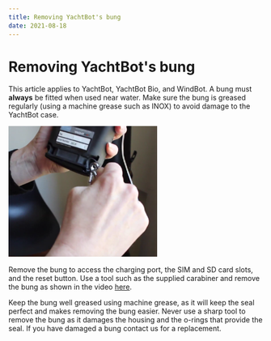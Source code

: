 ```yaml
---
title: Removing YachtBot's bung
date: 2021-08-18
---
```


# Removing YachtBot's bung

This article applies to YachtBot, YachtBot Bio, and WindBot. A bung must **always** be fitted when used near water. Make sure the bung is greased regularly (using a machine grease such as INOX) to avoid damage to the YachtBot case.

<img src="../../../assets/images/blob1446589419947.png" alt="" width="293.762px" height="258px" />

Remove the bung to access the charging port, the SIM and SD card slots, and the reset button. Use a tool such as the supplied carabiner and remove the bung as shown in the video [here](https://www.youtube.com/watch?v=ftc8TsLwa2g).

Keep the bung well greased using machine grease, as it will keep the seal perfect and makes removing the bung easier. Never use a sharp tool to remove the bung as it damages the housing and the o-rings that provide the seal. If you have damaged a bung contact us for a replacement.
